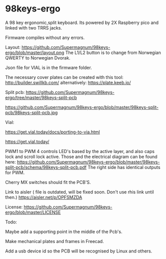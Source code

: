 # 98keys-ergo
A 98 key ergonomic,split keyboard.
Its powered by 2X Raspberry pico and linked with two TRRS jacks.

Firmware compiles without any errors.

Layout:
https://github.com/Supermagnum/98keys-ergo/blob/master/layout.png
The L1/L2 button is to change from  Norwegian QWERTY to Norwegian Dvorak.

Json file for VIAL is in the firmware folder.

The necessary cover plates can be created with this tool:
http://builder.swillkb.com/
alternatively:
https://plate.keeb.io/

Split pcb:
https://github.com/Supermagnum/98keys-ergo/tree/master/98keys-split-pcb

https://github.com/Supermagnum/98keys-ergo/blob/master/98keys-split-pcb/98keys-split-pcb.jpg


Vial:

https://get.vial.today/docs/porting-to-via.html

https://get.vial.today/


PWM1 to PWM 4 controls LED's based by the active layer, and also caps lock and scroll lock active.
Those and the electrical diagram can be found here:
https://github.com/Supermagnum/98keys-ergo/blob/master/98keys-split-pcb/schema/98keys-split-pcb.pdf
The right side has identical outputs for PWM.

Cherry MX switches should fit the PCB'S.

Link to aisler ( file is outdated, will be fixed soon. Don't use rhis link until then.)
https://aisler.net/p/OPFSMZDA


License:
https://github.com/Supermagnum/98keys-ergo/blob/master/LICENSE

Todo:

Maybe add a supporting point in the middle of the Pcb's. 

Make mechanical plates and frames in Freecad.

Add a usb device id so the PCB will be recognised by Linux and others.


